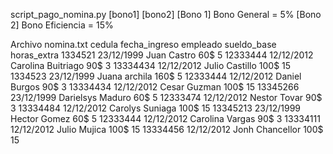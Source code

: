 
script_pago_nomina.py [bono1] [bono2]
[Bono 1] Bono General = 5%
[Bono 2] Bono Eficiencia = 15%

Archivo nomina.txt
cedula fecha_ingreso empleado sueldo_base horas_extra 
1334521 23/12/1999 Juan Castro 60$ 5
12333444 12/12/2012 Carolina Buitriago 90$ 3
13334434 12/12/2012 Julio Castillo 100$ 15
1334523 23/12/1999 Juana archila 160$ 5
12333444 12/12/2012 Daniel Burgos 90$ 3
13334434 12/12/2012 Cesar Guzman 100$ 15
13345266 23/12/1999 Darielsys Maduro 60$ 5
12333474 12/12/2012 Nestor Tovar 90$ 3
13334484 12/12/2012 Carolys Suniaga 100$ 15
13345213 23/12/1999 Hector Gomez 60$ 5
12333444 12/12/2012 Carolina Vargas 90$ 3
13334111 12/12/2012 Julio Mujica 100$ 15
13334456 12/12/2012 Jonh Chancellor 100$ 15

